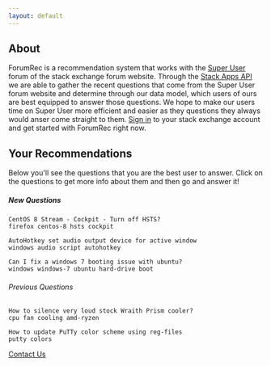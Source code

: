 ```yaml
---
layout: default
---
```


## About 

ForumRec is a recommendation system that works with the [Super User](superuser.com) forum of the stack exchange forum website. Through the [Stack Apps API](https://api.stackexchange.com/) we are able to gather the recent questions that come from the Super User forum website and determine through our data model, which users of ours are best equipped to answer those questions. We hope to make our users time on Super User more efficient and easier as they questions they always would anser come straight to them. [Sign in]() to your stack exchange account and get started with ForumRec right now.

## Your Recommendations

Below you'll see the questions that you are the best user to answer. Click on the questions to get more info about them and then go and answer it!


##### New Questions
```
CentOS 8 Stream - Cockpit - Turn off HSTS?
firefox centos-8 hsts cockpit
```
```
AutoHotkey set audio output device for active window
windows audio script autohotkey
```
```
Can I fix a windows 7 booting issue with ubuntu?
windows windows-7 ubuntu hard-drive boot
```
###### Previous Questions
```
How to silence very loud stock Wraith Prism cooler?
cpu fan cooling amd-ryzen
```
```
How to update PuTTy color scheme using reg-files
putty colors
```

[Contact Us](/contact.html)